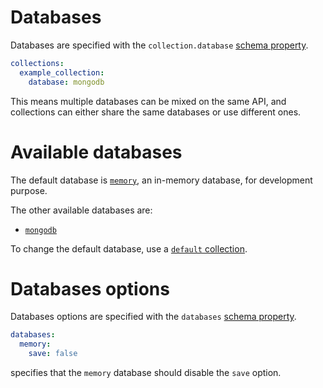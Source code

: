 # Databases

Databases are specified with the `collection.database`
[schema property](schema.md#properties).

```yml
collections:
  example_collection:
    database: mongodb
```

This means multiple databases can be mixed on the same API, and collections can
either share the same databases or use different ones.

# Available databases

The default database is [`memory`](memory_db.md), an in-memory database,
for development purpose.

The other available databases are:
  - [`mongodb`](mongodb.md)

To change the default database, use a
[`default` collection](collections.md#default-collection).

# Databases options

Databases options are specified with the `databases`
[schema property](schema.md#properties).

```yml
databases:
  memory:
    save: false
```

specifies that the `memory` database should disable the `save` option.
